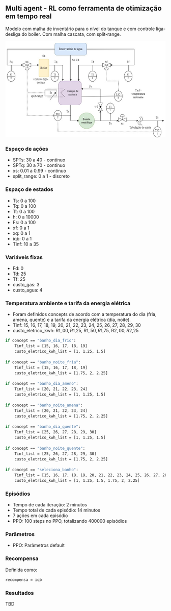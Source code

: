 ## Multi agent - RL como ferramenta de otimização em tempo real

Modelo com malha de inventário para o nível do tanque e com controle liga-desliga do boiler. Com malha cascata, com split-range.

![image](https://github.com/mpaulazamin/tcc-final-models/blob/multi_agent_camada_rto_iqb_com_split_range/imagens/chuveiro_controle_t4a.jpg)

### Espaço de ações

- SPTs: 30 a 40 - contínuo
- SPTq: 30 a 70 - contínuo
- xs: 0.01 a 0.99 - contínuo
- split_range: 0 a 1 - discreto

### Espaço de estados

- Ts: 0 a 100
- Tq: 0 a 100
- Tt: 0 a 100
- h: 0 a 10000
- Fs: 0 a 100
- xf: 0 a 1
- xq: 0 a 1
- iqb: 0 a 1
- Tinf: 10 a 35

### Variáveis fixas

- Fd: 0
- Td: 25
- Tf: 25
- custo_gas: 3
- custo_agua: 4

### Temperatura ambiente e tarifa da energia elétrica

- Foram definidos concepts de acordo com a temperatura do dia (fria, amena, quente) e a tarifa da energia elétrica (dia, noite).
- Tinf: 15, 16, 17, 18, 19, 20, 21, 22, 23, 24, 25, 26, 27, 28, 29, 30
- custo_eletrico_kwh: R$1,00, R$1,25, R$1,50, R$1,75, R$2,00, R$2,25

```bash
if concept == "banho_dia_frio":
    Tinf_list = [15, 16, 17, 18, 19]
    custo_eletrico_kwh_list = [1, 1.25, 1.5]

if concept == "banho_noite_fria":
    Tinf_list = [15, 16, 17, 18, 19]
    custo_eletrico_kwh_list = [1.75, 2, 2.25]

if concept == "banho_dia_ameno":
    Tinf_list = [20, 21, 22, 23, 24]
    custo_eletrico_kwh_list = [1, 1.25, 1.5]

if concept == "banho_noite_amena":
    Tinf_list = [20, 21, 22, 23, 24]
    custo_eletrico_kwh_list = [1.75, 2, 2.25]

if concept == "banho_dia_quente":
    Tinf_list = [25, 26, 27, 28, 29, 30]
    custo_eletrico_kwh_list = [1, 1.25, 1.5]

if concept == "banho_noite_quente":
    Tinf_list = [25, 26, 27, 28, 29, 30]
    custo_eletrico_kwh_list = [1.75, 2, 2.25]

if concept == "seleciona_banho":
    Tinf_list = [15, 16, 17, 18, 19, 20, 21, 22, 23, 24, 25, 26, 27, 28, 29, 30]
    custo_eletrico_kwh_list = [1, 1.25, 1.5, 1.75, 2, 2.25]
```

### Episódios

- Tempo de cada iteração: 2 minutos
- Tempo total de cada episódio: 14 minutos
- 7 ações em cada episódio
- PPO: 100 steps no PPO, totalizando 400000 episódios

### Parâmetros

- PPO: Parâmetros default 

### Recompensa

Definida como:

```bash
recompensa = iqb
```

### Resultados

TBD